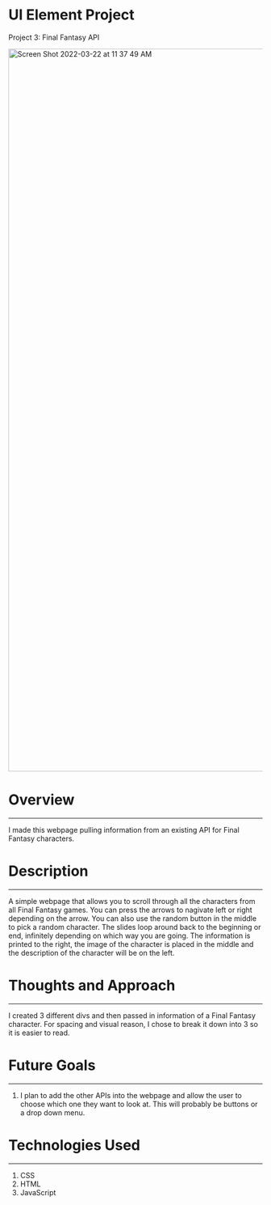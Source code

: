 # UI Element Project
Project 3: Final Fantasy API

<img width="1429" alt="Screen Shot 2022-03-22 at 11 37 49 AM" src="https://user-images.githubusercontent.com/57966235/159521297-9cc89af6-dc86-4176-89a3-f0273a825abe.png">

# Overview
--------------------------------------------------------------------------------------------------------------------------------------------------------------------

I made this webpage pulling information from an existing API for Final Fantasy characters. 

# Description
----------
A simple webpage that allows you to scroll through all the characters from all Final Fantasy games. You can press the arrows to nagivate left or right depending on the arrow. You can also use the random button in the middle to pick a random character. The slides loop around back to the beginning or end, infinitely depending on which way you are going. The information is printed to the right, the image of the character is placed in the middle and the description of the character will be on the left.

# Thoughts and Approach
--------------------------------------------------------------------------------------------------------------------------------------------------------------------
I created 3 different divs and then passed in information of a Final Fantasy character. For spacing and visual reason, I chose to break it down into 3 so it is easier to read.


# Future Goals
--------------------------------------------------------------------------------------------------------------------------------------------------------------------

1. I plan to add the other APIs into the webpage and allow the user to choose which one they want to look at. This will probably be buttons or a drop down menu.


# Technologies Used
--------------------------------------------------------------------------------------------------------------------------------------------------------------------

1. CSS
2. HTML
3. JavaScript
